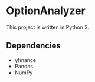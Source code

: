 # OptionAnalyzer
This project is written in Python 3.
  

## Dependencies

 - yfinance
 - Pandas
 - NumPy